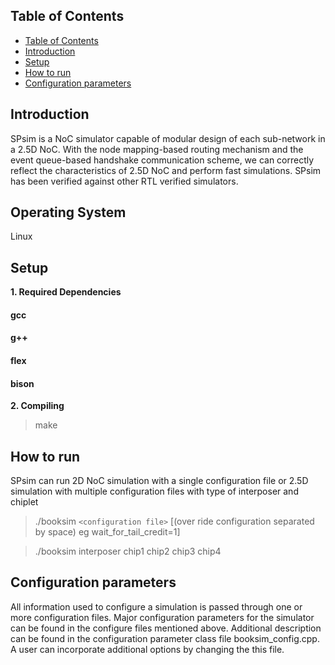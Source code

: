## Table of Contents

- [Table of Contents](#table-of-contents)
- [Introduction](#introduction)
- [Setup](#setup)
- [How to run](#how-to-run)
- [Configuration parameters](#configuration-parameters)

## Introduction

SPsim is a NoC simulator capable of modular design of each sub-network in a 2.5D NoC. With the node mapping-based routing mechanism and the event queue-based handshake communication scheme, we can correctly reflect the characteristics of 2.5D NoC and perform fast simulations. SPsim has been verified against other RTL verified simulators.

## Operating System

Linux 

## Setup

**1. Required Dependencies**

#### gcc
#### g++
#### flex
#### bison

**2. Compiling**

> make

## How to run

SPsim can run 2D NoC simulation with a single configuration file or 2.5D simulation with multiple configuration files with type of interposer and chiplet

> ./booksim `<configuration file>` [(over ride configuration separated by space) eg wait_for_tail_credit=1]

> ./booksim interposer chip1 chip2 chip3 chip4

## Configuration parameters
All information used to configure a simulation is passed through one or more configuration files.
Major configuration parameters for the simulator can be found in the configure files mentioned above.
Additional description can be found in the configuration parameter class file booksim_config.cpp.
A user can incorporate additional options by changing the this file.





  
